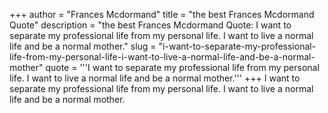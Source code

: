 +++
author = "Frances Mcdormand"
title = "the best Frances Mcdormand Quote"
description = "the best Frances Mcdormand Quote: I want to separate my professional life from my personal life. I want to live a normal life and be a normal mother."
slug = "i-want-to-separate-my-professional-life-from-my-personal-life-i-want-to-live-a-normal-life-and-be-a-normal-mother"
quote = '''I want to separate my professional life from my personal life. I want to live a normal life and be a normal mother.'''
+++
I want to separate my professional life from my personal life. I want to live a normal life and be a normal mother.
